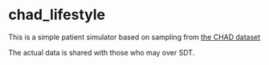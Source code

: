# chad_lifestyle

This is a simple patient simulator based on sampling from [the CHAD dataset](https://www.epa.gov/healthresearch/consolidated-human-activity-database-chad-use-human-exposure-and-health-studies-and)

The actual data is shared with those who may over SDT. 

